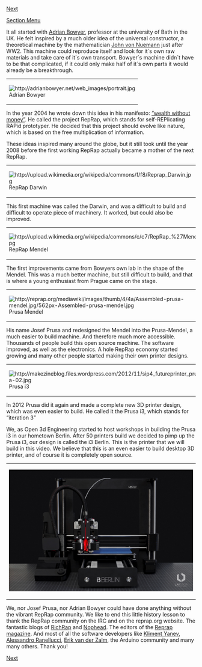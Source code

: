 [Next](https://github.com/open3dengineering/i3_Berlin/wiki/Section-1.2-Tools-and-Parts)

[Section Menu](https://github.com/open3dengineering/i3_Berlin/wiki/Section-1-Introduction)

It all started with [Adrian Bowyer](http://adrianbowyer.net/), professor at the university of Bath in the UK. He felt inspired by a much older idea of the universal constructor, a theoretical machine by the mathematician [John von Nuemann](http://en.wikipedia.org/wiki/Von_Neumann_universal_constructor) just after WW2. This machine could reproduce itself and look for it´s own raw materials and take care of it´s own transport. Bowyer´s machine didn´t have to be that complicated, if it could only make half of it´s own parts it would already be a breakthrough.

<table>
<colgroup>
<col width="100%" />
</colgroup>
<tbody>
<tr class="odd">
<td align="left"><p><img src="http://adrianbowyer.net/web_images/portrait.jpg" alt="http://adrianbowyer.net/web_images/portrait.jpg" /><br />
 Adrian Bowyer</p></td>
</tr>
</tbody>
</table>

In the year 2004 he wrote down this idea in his manifesto: [“wealth without money”](http://reprap.org/wiki/Wealth_Without_Money). He called the project RepRap, which stands for self-REPlicating RAPid prototyper. He decided that this project should evolve like nature, which is based on the free multiplication of information.

These ideas inspired many around the globe, but it still took until the year 2008 before the first working RepRap actually became a mother of the next RepRap.

<table>
<colgroup>
<col width="100%" />
</colgroup>
<tbody>
<tr class="odd">
<td align="left"><p><img src="http://upload.wikimedia.org/wikipedia/commons/f/f8/Reprap_Darwin.jpg" alt="http://upload.wikimedia.org/wikipedia/commons/f/f8/Reprap_Darwin.jpg" /><br />
 RepRap Darwin</p></td>
</tr>
</tbody>
</table>

This first machine was called the Darwin, and was a difficult to build and difficult to operate piece of machinery. It worked, but could also be improved.

<table>
<colgroup>
<col width="100%" />
</colgroup>
<tbody>
<tr class="odd">
<td align="left"><p><img src="http://upload.wikimedia.org/wikipedia/commons/c/c7/RepRap_%27Mendel%27.jpg" alt="http://upload.wikimedia.org/wikipedia/commons/c/c7/RepRap_%27Mendel%27.jpg" /><br />
 RepRap Mendel</p></td>
</tr>
</tbody>
</table>

The first improvements came from Bowyers own lab in the shape of the Mendel. This was a much better machine, but still difficult to build, and that is where a young enthusiast from Prague came on the stage.

<table>
<colgroup>
<col width="100%" />
</colgroup>
<tbody>
<tr class="odd">
<td align="left"><p><img src="http://reprap.org/mediawiki/images/thumb/4/4a/Assembled-prusa-mendel.jpg/562px-Assembled-prusa-mendel.jpg" alt="http://reprap.org/mediawiki/images/thumb/4/4a/Assembled-prusa-mendel.jpg/562px-Assembled-prusa-mendel.jpg" /><br />
 Prusa Mendel</p></td>
</tr>
</tbody>
</table>

His name Josef Prusa and redesigned the Mendel into the Prusa-Mendel, a much easier to build machine. And therefore much more accessible. Thousands of people build this open source machine. The software improved, as well as the electronics. A hole RepRap economy started growing and many other people started making their own printer designs.

<table>
<colgroup>
<col width="100%" />
</colgroup>
<tbody>
<tr class="odd">
<td align="left"><p><img src="http://makezineblog.files.wordpress.com/2012/11/sip4_futureprinter_prusa-02.jpg" alt="http://makezineblog.files.wordpress.com/2012/11/sip4_futureprinter_prusa-02.jpg" /><br />
 Prusa i3</p></td>
</tr>
</tbody>
</table>

In 2012 Prusa did it again and made a complete new 3D printer design, which was even easier to build. He called it the Prusa i3, which stands for “iteration 3”

We, as Open 3d Engineering started to host workshops in building the Prusa i3 in our hometown Berlin. After 50 printers build we decided to pimp up the Prusa i3, our design is called the i3 Berlin. This is the printer that we will build in this video. We believe that this is an even easier to build desktop 3D printer, and of course it is completely open source.

<table>
<colgroup>
<col width="100%" />
</colgroup>
<tbody>
<tr class="odd">
<td align="left"><p><img src="staticmedia/i3_Berlin_small.jpg" alt="staticmedia/i3_Berlin_small.jpg" /></p></td>
</tr>
</tbody>
</table>

We, nor Josef Prusa, nor Adrian Bowyer could have done anything without the vibrant RepRap community. We like to end this little history lesson to thank the RepRap community on the IRC and on the reprap.org website. The fantastic blogs of [RichRap](http://richrap.blogspot.de/) and [Nophead](http://hydraraptor.blogspot.de/). The editors of the [Reprap magazine](http://reprapmagazine.com/). And most of all the software developers like [Kliment Yanev](https://www.youtube.com/watch?v=sr-ASAqxiJg), [Alessandro Ranellucci](http://slic3r.org/), [Erik van der Zalm](http://reprap.org/wiki/Marlin), the Arduino community and many many others. Thank you!

[Next](https://github.com/open3dengineering/i3_Berlin/wiki/Section-1.2-Tools-and-Parts)
